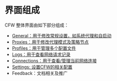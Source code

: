 # 界面组成

CFW 整体界面由如下部分组成：

* [General：用于修改常规设置，如系统代理和自启动](https://github.com/Z-Siqi/Clash-for-Windows_Chinese/wiki/%E5%B8%B8%E8%A7%84-General)
* [Proxies：用于修改代理模式及策略节点](https://github.com/Z-Siqi/Clash-for-Windows_Chinese/wiki/%E4%BB%A3%E7%90%86-Proxies)
* [Profiles：用于管理多个配置文件](https://github.com/Z-Siqi/Clash-for-Windows_Chinese/wiki/Profiles-%E9%85%8D%E7%BD%AE)
* [Logs：用于查看网络请求记录](https://github.com/Z-Siqi/Clash-for-Windows_Chinese/wiki/%E6%97%A5%E5%BF%97-Logs)
* [Connections：用于查看/管理当前网络连接](https://github.com/Z-Siqi/Clash-for-Windows_Chinese/wiki/%E8%BF%9E%E6%8E%A5-Connections)
* [Settings: 设置CFW的相关配置](https://github.com/Z-Siqi/Clash-for-Windows_Chinese/wiki/%E8%AE%BE%E7%BD%AE-Settings)
* Feedback：文档相关及推广